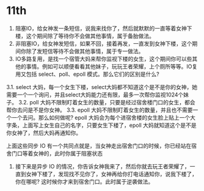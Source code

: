 # 11th

1. 阻塞IO，给女神发一条短信，说我来找你了，然后就默默的一直等着女神下楼，这个期间除了等待你不会做其他事情，属于备胎做法。
2. 非阻塞IO，给女神发短信，如果不回，接着再发，一直发到女神下楼，这个期间你除了发短信等待不会做其他事情，属于专一做法。
3. IO多路复用，是找一个宿管大妈来帮你监视下楼的女生，这个期间你可以些其他的事情。例如可以顺便看看其他妹子，玩玩王者荣耀，上个厕所等等。IO复用又包括 select、poll、epoll 模式。那么它们的区别是什么? 

3.1. select 大妈，每一个女生下楼，select大妈都不知道这个是不是你的女神，她需要一个一个询问，并且select大妈能力还有限，最多一次帮你监视1024个妹子。 3.2. poll 大妈不限制盯着女生的数量，只要是经过宿舍楼门口的女生，都会帮你去问是不是你女神。 3.3. epoll 大妈不限制盯着女生的数量，并且也不需要一个一个去问。那么如何做呢? epoll 大妈会为每个进宿舍楼的女生脸上贴上一个大字条，上面写上女生自己的名字，只要女生下楼了，epoll 大妈就知道这个是不是你女神了，然后大妈再通知你。

上面这些同步 IO 有一个共同点就是，当女神走出宿舍门口的时候，你已经站在宿舍门口等着女神的，此时你属于阻塞状态

1. 接下来是异步 IO 的情况，你告诉女神我来了，然后你就去玩王者荣耀了，一直到女神下楼了，发现找不见你了，女神再给你打电话通知你，说我下楼了，你在哪呢? 这时候你才来到宿舍门口。此时属于逆袭做法。
